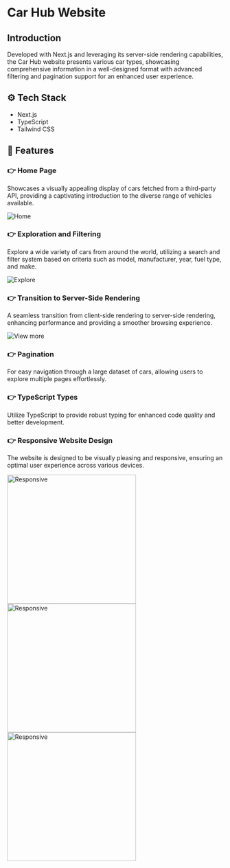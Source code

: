 # Car Hub Website

## Introduction

Developed with Next.js and leveraging its server-side rendering capabilities, the Car Hub website presents various car types, showcasing comprehensive information in a well-designed format with advanced filtering and pagination support for an enhanced user experience.

## ⚙️ Tech Stack

- Next.js
- TypeScript
- Tailwind CSS

## 🔋 Features

### 👉 Home Page

Showcases a visually appealing display of cars fetched from a third-party API, providing a captivating introduction to the diverse range of vehicles available.

![Home](../car-hub/assets/homePage.png)

### 👉 Exploration and Filtering

Explore a wide variety of cars from around the world, utilizing a search and filter system based on criteria such as model, manufacturer, year, fuel type, and make.

![Explore](../car-hub/assets/explore.png)

### 👉 Transition to Server-Side Rendering

A seamless transition from client-side rendering to server-side rendering, enhancing performance and providing a smoother browsing experience.

![View more](../car-hub/assets/carDetails.png)

### 👉 Pagination

For easy navigation through a large dataset of cars, allowing users to explore multiple pages effortlessly.

### 👉 TypeScript Types

Utilize TypeScript to provide robust typing for enhanced code quality and better development.

### 👉 Responsive Website Design

The website is designed to be visually pleasing and responsive, ensuring an optimal user experience across various devices.

<img src="../car-hub/assets/responsive1.png" alt="Responsive" width="300">
<img src="../car-hub/assets/responsive2.png" alt="Responsive" width="300">
<img src="../car-hub/assets/responsive3.png" alt="Responsive" width="300">
